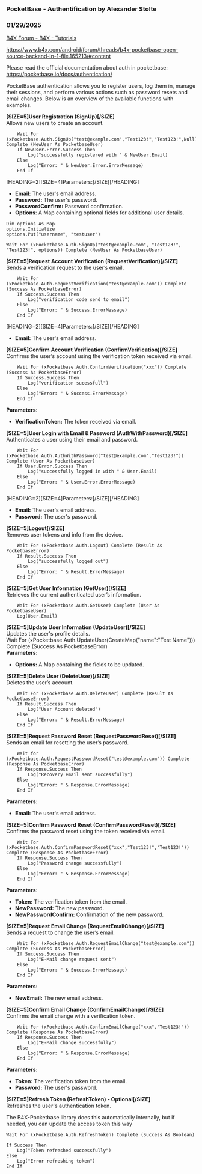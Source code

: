 ###  PocketBase - Authentification by Alexander Stolte
### 01/29/2025
[B4X Forum - B4X - Tutorials](https://www.b4x.com/android/forum/threads/165333/)

<https://www.b4x.com/android/forum/threads/b4x-pocketbase-open-source-backend-in-1-file.165213/#content>  
  
Please read the official documentation about auth in pocketbase:  
<https://pocketbase.io/docs/authentication/>  
  
PocketBase authentication allows you to register users, log them in, manage their sessions, and perform various actions such as password resets and email changes. Below is an overview of the available functions with examples.  
  
**[SIZE=5]User Registration (SignUp)[/SIZE]**  
Allows new users to create an account.  

```B4X
    Wait For (xPocketbase.Auth.SignUp("test@example.com","Test123!","Test123!",Null)) Complete (NewUser As PocketbaseUser)  
    If NewUser.Error.Success Then  
        Log("successfully registered with " & NewUser.Email)  
    Else  
        Log("Error: " & NewUser.Error.ErrorMessage)  
    End If
```

  
[HEADING=2][SIZE=4]Parameters:[/SIZE][/HEADING]  

- **Email:** The user's email address.
- **Password:** The user's password.
- **PasswordConfirm:** Password confirmation.
- **Options**: A Map containing optional fields for additional user details.

```B4X
Dim options As Map  
options.Initialize  
options.Put("username", "testuser")  
  
Wait For (xPocketbase.Auth.SignUp("test@example.com", "Test123!", "Test123!", options)) Complete (NewUser As PocketbaseUser)
```

  
  
**[SIZE=5]Request Account Verification (RequestVerification)[/SIZE]**  
Sends a verification request to the user’s email.  

```B4X
    Wait For (xPocketbase.Auth.RequestVerification("test@example.com")) Complete (Success As PocketbaseError)  
    If Success.Success Then  
        Log("verification code send to email")  
    Else  
        Log("Error: " & Success.ErrorMessage)  
    End If
```

  
[HEADING=2][SIZE=4]Parameters:[/SIZE][/HEADING]  

- **Email:** The user's email address.

  
**[SIZE=5]Confirm Account Verification (ConfirmVerification)[/SIZE]**  
Confirms the user’s account using the verification token received via email.  

```B4X
    Wait For (xPocketbase.Auth.ConfirmVerification("xxx")) Complete (Success As PocketbaseError)  
    If Success.Success Then  
        Log("verification sucessfull")  
    Else  
        Log("Error: " & Success.ErrorMessage)  
    End If
```

  
**Parameters:**  

- **VerificationToken:** The token received via email.

  
**[SIZE=5]User Login with Email & Password (AuthWithPassword)[/SIZE]**  
Authenticates a user using their email and password.  

```B4X
    Wait For (xPocketbase.Auth.AuthWithPassword("test@example.com","Test123!")) Complete (User As PocketbaseUser)  
    If User.Error.Success Then  
        Log("successfully logged in with " & User.Email)  
    Else  
        Log("Error: " & User.Error.ErrorMessage)  
    End If
```

  
[HEADING=2][SIZE=4]Parameters:[/SIZE][/HEADING]  

- **Email:** The user's email address.
- **Password:** The user's password.

  
**[SIZE=5]Logout[/SIZE]**  
Removes user tokens and info from the device.  

```B4X
    Wait For (xPocketbase.Auth.Logout) Complete (Result As PocketbaseError)  
    If Result.Success Then  
        Log("successfully logged out")  
    Else  
        Log("Error: " & Result.ErrorMessage)  
    End If
```

  
  
**[SIZE=5]Get User Information (GetUser)[/SIZE]**  
Retrieves the current authenticated user’s information.  

```B4X
    Wait For (xPocketbase.Auth.GetUser) Complete (User As PocketbaseUser)  
    Log(User.Email)
```

  
  
**[SIZE=5]Update User Information (UpdateUser)[/SIZE]**  
Updates the user's profile details.  
Wait For (xPocketbase.Auth.UpdateUser(CreateMap("name":"Test Name"))) Complete (Success As PocketbaseError)  
**Parameters:**  

- **Options:** A Map containing the fields to be updated.

  
**[SIZE=5]Delete User (DeleteUser)[/SIZE]**  
Deletes the user’s account.  

```B4X
    Wait For (xPocketbase.Auth.DeleteUser) Complete (Result As PocketbaseError)  
    If Result.Success Then  
        Log("User Account deleted")  
    Else  
        Log("Error: " & Result.ErrorMessage)  
    End If
```

  
  
**[SIZE=5]Request Password Reset (RequestPasswordReset)[/SIZE]**  
Sends an email for resetting the user’s password.  

```B4X
    Wait for (xPocketbase.Auth.RequestPasswordReset("test@example.com")) Complete (Response As PocketbaseError)  
    If Response.Success Then  
        Log("Recovery email sent successfully")  
    Else  
        Log("Error: " & Response.ErrorMessage)  
    End If
```

  
**Parameters:**  

- **Email:** The user's email address.

  
**[SIZE=5]Confirm Password Reset (ConfirmPasswordReset)[/SIZE]**  
Confirms the password reset using the token received via email.  

```B4X
    Wait For (xPocketbase.Auth.ConfirmPasswordReset("xxx","Test123!","Test123!")) Complete (Response As PocketbaseError)  
    If Response.Success Then  
        Log("Password change successfully")  
    Else  
        Log("Error: " & Response.ErrorMessage)  
    End If
```

  
**Parameters:**  

- **Token:** The verification token from the email.
- **NewPassword:** The new password.
- **NewPasswordConfirm:** Confirmation of the new password.

  
**[SIZE=5]Request Email Change (RequestEmailChange)[/SIZE]**  
Sends a request to change the user’s email.  

```B4X
    Wait For (xPocketbase.Auth.RequestEmailChange("test@example.com")) Complete (Success As PocketbaseError)  
    If Success.Success Then  
        Log("E-Mail change request sent")  
    Else  
        Log("Error: " & Success.ErrorMessage)  
    End If
```

  
**Parameters:**  

- **NewEmail:** The new email address.

  
**[SIZE=5]Confirm Email Change (ConfirmEmailChange)[/SIZE]**  
Confirms the email change with a verification token.  

```B4X
    Wait For (xPocketbase.Auth.ConfirmEmailChange("xxx","Test123!")) Complete (Response As PocketbaseError)  
    If Response.Success Then  
        Log("E-Mail change successfully")  
    Else  
        Log("Error: " & Response.ErrorMessage)  
    End If
```

  
**Parameters:**  

- **Token:** The verification token from the email.
- **Password:** The user's password.

  
**[SIZE=5]Refresh Token (RefreshToken) - Optional[/SIZE]**  
Refreshes the user's authentication token.  
  
The B4X-Pocketbase library does this automatically internally, but if needed, you can update the access token this way  

```B4X
Wait For (xPocketbase.Auth.RefreshToken) Complete (Success As Boolean)  
  
If Success Then  
    Log("Token refreshed successfully")  
Else  
    Log("Error refreshing token")  
End If
```